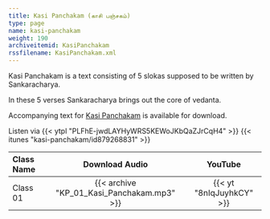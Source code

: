 ```yaml
---
title: Kasi Panchakam (காசி பஞ்சகம்)
type: page
name: kasi-panchakam
weight: 190
archiveitemid: KasiPanchakam
rssfilename: KasiPanchakam.xml
---
```


Kasi Panchakam is a text consisting of 5 slokas supposed to be written by Sankaracharya.

In these 5 verses Sankaracharya brings out the core of vedanta.

Accompanying text for [Kasi Panchakam](https://archive.org/download/VedanticTexts/Kasi_Panchakam.pdf) is available for download.

Listen via {{< ytpl "PLFhE-jwdLAYHyWRS5KEWoJKbQaZJrCqH4" >}} {{< itunes "kasi-panchakam/id879268831" >}}

Class Name | Download Audio | YouTube
:---|:---:|:---:
Class 01 | {{< archive "KP_01_Kasi_Panchakam.mp3" >}} | {{< yt "8nIqJuyhkCY" >}}
